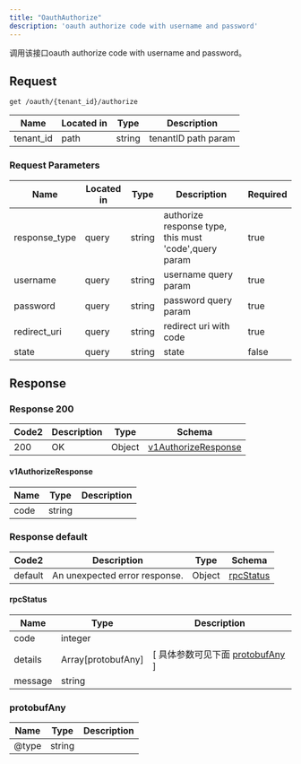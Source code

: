 ```yaml
---
title: "OauthAuthorize"
description: 'oauth authorize code with username and password'
---
```

调用该接口oauth authorize code with username and password。

## Request


```
get /oauth/{tenant_id}/authorize
```

| Name | Located in | Type | Description | 
| ---- | ---------- | ----------- | ----------- | 
| tenant_id | path | string | tenantID path param |  

###  Request Parameters

| Name | Located in | Type | Description |  Required |
| ---- | ---------- | ----------- | ----------- |  ---- |
| response_type | query | string | authorize response type, this must 'code',query param |  true |
| username | query | string | username query param |  true |
| password | query | string | password query param |  true |
| redirect_uri | query | string | redirect uri with code |  true |
| state | query | string | state |  false |

## Response

### Response  200 
| Code2 | Description | Type | Schema |
| ---- | ----------- | ------ | ------ |
| 200 | OK | Object | [v1AuthorizeResponse](#v1AuthorizeResponse) |

#### v1AuthorizeResponse

| Name | Type | Description | 
| ---- | ---- | ----------- |     
| code | string |  |   



### Response  default 
| Code2 | Description | Type | Schema |
| ---- | ----------- | ------ | ------ |
| default | An unexpected error response. | Object | [rpcStatus](#rpcStatus) |

#### rpcStatus

| Name | Type | Description | 
| ---- | ---- | ----------- |     
| code | integer |  |          
| details | Array[protobufAny] |  [ 具体参数可见下面 [protobufAny](#protobufAny) ] |       
| message | string |  |   

### protobufAny
| Name | Type | Description | 
| ---- | ---- | ----------- |     
| @type | string |  |   



